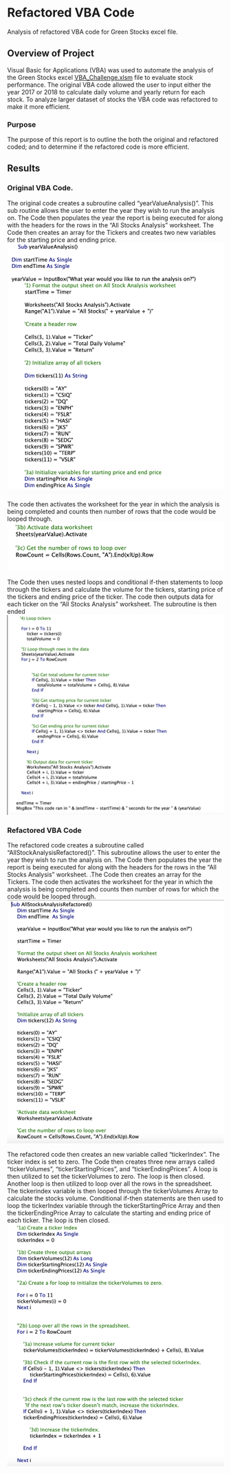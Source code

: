 # Refactored VBA Code 

Analysis of refactored VBA code for Green Stocks excel file. 

## Overview of Project 

Visual Basic for Applications (VBA) was used to automate the analysis of the Green Stocks excel [VBA_Challenge.xlsm]( https://github.com/AjaniBenoit/Refactored-VBA-Code/blob/main/VBA_Challenge.xlsm) file to evaluate stock performance. The original VBA code allowed the user to input either the year 2017 or 2018 to calculate daily volume and yearly return for each stock.  To analyze larger dataset of stocks the VBA code was refactored to make it more efficient. 

### Purpose 

The purpose of this report is to outline the both the original and refactored coded; and to determine if the refactored code is more efficient. 

## Results 

### Original VBA Code.

The original code creates a subroutine called “yearValueAnalysis()”. This sub routine allows the user to enter the year they wish to run the analysis on. The Code then populates the year the report is being executed for along with the headers for the rows in the “All Stocks Analysis” worksheet. The Code then creates an array for the Tickers and creates two new variables for the starting price and ending price. ![Original_VBA_CODE_1.png]( https://github.com/AjaniBenoit/Refactored-VBA-Code/blob/main/Original_VBA_CODE_1.png)

The code then activates the worksheet for the year in which the analysis is being completed and counts then number of rows that the code would be looped through. ![Original_VBA_CODE_2.png]( https://github.com/AjaniBenoit/Refactored-VBA-Code/blob/main/Original_VBA_CODE_2.png) 

The Code then uses nested loops and conditional if-then statements to loop through the tickers and calculate the volume for the tickers, starting price of the tickers and ending price of the ticker. The code then outputs data for each ticker on the “All Stocks Analysis” worksheet. The subroutine is then ended
![Original_VBA_CODE_3.png]( https://github.com/AjaniBenoit/Refactored-VBA-Code/blob/main/Original_VBA_CODE_3.png)

### Refactored VBA Code

The refactored code creates a subroutine called “AllStockAnalysisRefactored()”. This subroutine allows the user to enter the year they wish to run the analysis on. The Code then populates the year the report is being executed for along with the headers for the rows in the “All Stocks Analysis” worksheet. .The Code then creates an array for the Tickers. The code then activates the worksheet for the year in which the analysis is being completed and counts then number of rows for which the code would be looped through. ![Refactored_VBA_CODE_1.png]( https://github.com/AjaniBenoit/Refactored-VBA-Code/blob/main/Refactored_VBA_CODE_1.png) 

The refactored code then creates an new variable called “tickerIndex”. The ticker index is set to zero. The Code then creates three new arrays called “tickerVolumes”, “tickerStartingPrices”, and “tickerEndingPrices”. A loop is then utilized to set the tickerVolumes to zero. The loop is then closed. Another loop is then utilized to loop over all the rows in the spreadsheet. The tickerindex variable is then looped through the tickerVolumes Array to calculate the stocks volume. Conditional if-then statements are then used to loop the tickerIndex variable through the tickerStartingPrice Array and then the tickerEndingPrice Array to calculate the starting and ending price of each ticker. The loop is then closed. ![Refactored_VBA_Code_2]( https://github.com/AjaniBenoit/Refactored-VBA-Code/blob/main/Refactored_VBA_CODE_2.png)
